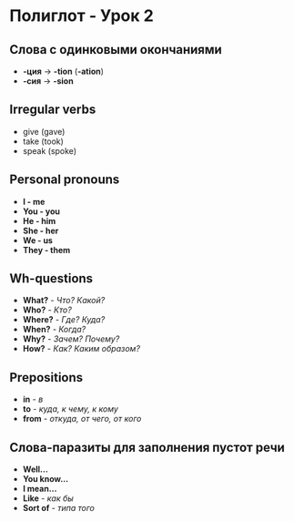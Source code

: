 # Полиглот - Урок 2
## Слова с одинковыми окончаниями
* **-ция** -> **-tion** (**-ation**)
* **-сия** -> **-sion**

## Irregular verbs
* give (gave)
* take (took)
* speak (spoke)

## Personal pronouns
* **I - me**
* **You - you**
* **He - him**
* **She - her**
* **We - us**
* **They - them**

## Wh-questions
* **What?** - *Что? Какой?*
* **Who?** - *Кто?*
* **Where?** - *Где? Куда?*
* **When?** - *Когда?*
* **Why?** - *Зачем? Почему?*
* **How?** - *Как? Каким образом?*

## Prepositions
* **in** - *в*
* **to** - *куда, к чему, к кому*
* **from** - *откуда, от чего, от кого*

## Слова-паразиты для заполнения пустот речи
* **Well...**
* **You know...**
* **I mean...**
* **Like** - *как бы*
* **Sort of** - *типа того*